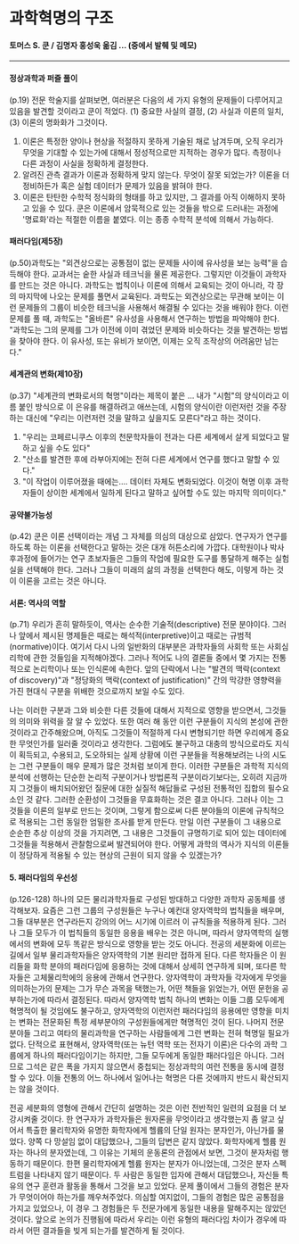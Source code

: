 # 과학혁명의 구조 
#### 토머스 S. 쿤 / 김명자 홍성욱 옮김 ... (중에서 발췌 및 메모)
-------------------------------

#### 정상과학과 퍼즐 풀이 
(p.19) 전문 학술지를 살펴보면, 여러분은 다음의 세 가지 유형의 문제들이 다루어지고 있음을 발견할 것이라고 쿤이 적었다. 
(1) 중요한 사실의 결정, (2) 사실과 이론의 일치, (3) 이론의 명화화가 그것이다.  

1. 이론은 특정한 양이나 현상을 적절하지 못하게 기술된 채로 남겨두며, 오직 우리가 무엇을 기대할 수 있는가에 대해서 정성적으로만 지적하는 경우가 많다. 
측정이나 다른 과정이 사실을 정확하게 결정한다.
2. 알려진 관측 결과가 이론과 정확하게 맞지 않는다. 무엇이 잘못 되었는가? 
이론을 더 정비하든가 혹은 실험 데이터가 문제가 있음을 밝혀야 한다.
3. 이론은 탄탄한 수학적 정식화의 형태를 하고 있지만, 그 결과를 아직 이해하지 못하고 있을 수 있다.
쿤은 이론에서 암묵적으로 있는 것들을 밖으로 드러내는 과정에 '명료화'라는 적절한 이름을 붙였다. 이는 종종 수학적 분석에 의해서 가능하다. 

#### 패러다임(제5장) 
(p.50)과학도는 "외견상으로는 공통점이 없는 문제들 사이에 유사성을 보는 능력"을 습득해야 한다. 
교과서는 숱한 사실과 테크닉을 물론 제공한다. 그렇지만 이것들이 과학자를 만드는 것은 아니다. 
과학도는 법칙이나 이론에 의해서 교육되는 것이 아니라, 각 장의 마지막에 나오는 문제를 풀면서 교육된다. 
과학도는 외견상으로는 무관해 보이는 이런 문제들의 그룹이 비슷한 테크닉을 사용해서 해결될 수 있다는 것을 배워야 한다. 
이런 문제를 풀 때, 과학도는 "올바른" 유사성을 사용해서 연구하는 방법을 파악해야 한다. 
"과학도는 그의 문제를 그가 이전에 이미 겪었던 문제와 비슷하다는 것을 발견하는 방법을 찾아야 한다.
이 유사성, 또는 유비가 보이면, 이제는 오직 조작상의 어려움만 남는다."

#### 세계관의 변화(제10장) 
(p.37) "세계관의 변화로서의 혁명"이라는 제목이 붙은 ... 내가 "시험"의 양식이라고 이름 붙인 방식으로 이 은유를 해결하려고 애쓰는데, 
시험의 양식이란 이런저런 것을 주장하는 대신에 "우리는 이런저런 것을 말하고 싶을지도 모른다"라고 하는 것이다.

1. "우리는 코페르니쿠스 이후의 천문학자들이 전과는 다른 세계에서 살게 되었다고 말하고 싶을 수도 있다"
2. "산소를 발견한 후에 라부아지에는 전혀 다른 세계에서 연구를 했다고 말할 수 있다." 
3. "이 작업이 이루어졌을 때에는.... 데이터 자체도 변화되었다. 이것이 혁명 이후 과학자들이 상이한 세계에서 일하게 된다고 말하고 싶어할 수도 있는 마지막 의미이다."  

#### 공약불가능성 
(p.42) 쿤은 이론 선택이라는 개념 그 자체를 의심의 대상으로 삼았다. 연구자가 연구를 하도록 하는 이론을 선택한다고 말하는 것은 대개 허튼소리에 가깝다. 
대학원이나 박사후과정에 들어가는 연구 초보자들은 그들의 작업에 필요한 도구를 통달하게 해주는 실험실을 선택해야 한다. 
그러나 그들이 미래의 삶의 과정을 선택한다 해도, 이렇게 하는 것이 이론을 고르는 것은 아니다. 

#### 서론: 역사의 역할
(p.71) 우리가 흔히 말하듯이, 역사는 순수한 기술적(descriptive) 전문 분야이다. 
그러나 앞에서 제시된 명제들은 때로는 해석적(interpretive)이고 때로는 규범적(normative)이다. 
여기서 다시 나의 일반화의 대부분은 과학자들의 사회학 또는 사회심리학에 관한 것들임을 지적해야겠다. 
그러나 적어도 나의 결론들 중에서 몇 가지는 전통적으로 논리학이나 또는 인식론에 속한다. 
앞의 단락에서 나는 "발견의 맥락(context of discovery)"과 "정당화의 맥락(context of justification)" 간의 
막강한 영향력을 가진 현대식 구분을 위배한 것으로까지 보일 수도 있다. 

나는 이러한 구분과 그와 비슷한 다른 것들에 대해서 지적으로 영향을 받으면서, 그것들의 의미와 위력을 잘 알 수 있었다. 
또한 여러 해 동안 이런 구분들이 지식의 본성에 관한 것이라고 간주해왔으며, 아직도 그것들이 적절하게 다시 변형되기만 하면 우리에게 중요한 무엇인가를 일러줄 것이라고 생각한다. 
그럼에도 불구하고 대충의 방식으로라도 지식이 획득되고, 수용되고, 도오하되는 실제 상황에 이런 구분들을 적용해보려는 나의 시도는 그런 구분들이 매우 문제가 많은 것처럼 보이게 한다. 
이러한 구분들은 과학적 지식의 분석에 선행하는 단순한 논리적 구분이거나 방법론적 구분이라기보다는, 
오히려 지금까지 그것들이 배치되어왔던 질문에 대한 실질적 해답들로 구성된 전통적인 집합의 필수요소인 것 같다. 
그러한 순환성이 그것들을 무효화하는 것은 결코 아니다.
그러나 이는 그것들을 이론의 일부로 만드는 것이며, 그렇게 함으로써 다른 분야들의 이론에 규칙적으로 적용되는 그런 동일한 엄밀한 조사를 받게 만든다.
만일 이런 구분들이 그 내용으로 순순한 추상 이상의 것을 가지려면, 그 내용은 그것들이 규명하기로 되어 있는 데이터에 그것들을 적용해서 관찰함으로써 발견되어야 한다.
어떻게 과학의 역사가 지식의 이론들이 정당하게 적용될 수 있는 현상의 근원이 되지 않을 수 있겠는가?

#### 5. 패러다임의 우선성
(p.126-128) 하나의  모든 물리과학자들로 구성된 방대하고 다양한 과학자 공동체를 생각해보자. 
요즘은 그런 그룹의 구성원들은 누구나 예컨대 양자역학의 법칙들을 배우며, 그들 대부분은 연구라든지 강의의 어느 시기에 이르러 이 규칙들을 적용하게 된다.
그러나 그들 모두가 이 법칙들의 동일한 응용을 배우는 것은 아니며, 따라서 양자역학의 실행에서의 변화에 모두 똑같은 방식으로 영향을 받는 것도 아니다.
전공의 세분화에 이르는 길에서 일부 물리과학자들은 양자역학의 기본 원리만 접하게 된다. 
다른 학자들은 이 원리들을 화학 분야의 패러다임에 응용하는 것에 대해서 상세히 연구하게 되며, 또다른 학자들은 고체물리학에의 응용에 관해서 연구한다. 
양자역학이 과학자들 각자에게 무엇을 의미하는가의 문제는 그가 무슨 과목을 택했는가, 어떤 책들을 읽었는가, 어떤 문헌을 공부하는가에 따라서 결정된다.
따라서 양자역학 법칙 하나의 변화는 이들 그룹 모두에게 혁명적이 될 것임에도 불구하고, 
양자역학의 이런저런 패러다임의 응용에만 영향을 미치는 변화는 전문화된 특정 세부분야의 구성원들에게만 혁명적인 것이 된다. 
나머지 전문 분야들 그리고 여타의 물리과학을 연구하는 사람들에게 그런 변화는 전혀 혁명일 필요가 없다. 
단적으로 표현해서, 양자역학(또는 뉴턴 역학 또는 전자기 이론)은 다수의 과학 그룹에게 하나의 패러다임이기는 하지만, 그들 모두에게 동일한 패러다임은 아니다.
그러므로 그석은 같은 폭을 가지지 않으면서 중첩되는 정상과학의 여런 전통을 동시에 결정할 수 있다.
이들 전통의 어느 하나에서 일어나는 혁명은 다른 것에까지 반드시 확산되지는 않을 것이다. 

전공 세분화의 영형에 관해서 간단히 설명하는 것은 이런 전반적인 일련의 요점을 더 보강시켜줄 것이다.
한 연구자가 과학자들은 원자론을 무엇이라고 생각했는지 좀 알고 싶어서 특출한 물리학자와 유명한 화학자에게 헬륨의 단일 원자는 분자인가, 아닌가를 물었다. 
양쪽 다 망설임 없이 대답했으나, 그들의 답변은 같지 않았다.
화학자에게 헬륨 원자는 하나의 분자였는데, 그 이유는 기체의 운동론의 관점에서 보면, 그것이 분자처럼 행동하기 때문이다. 
한편 물리학자에게 헬륨 원자는 분자가 아니었는데, 그것은 분자 스펙트럼을 나타내지 않기 때문이다. 
두 사람은 동일한 입자에 관해서 대답했으나, 자신들 특유의 연구 훈련과 활동을 통해서 그것을 보고 있었다.
문제 풀이에서 그들의 경험은 분자가 무엇이어야 하는가를 깨우쳐주었다. 
의심할 여지없이, 그들의 경험은 많은 공통점을 가지고 있었으나, 이 경우 그 경험들은 두 전문가에게 동일한 내용을 말해주지는 않았던 것이다.
앞으로 논의가 진행됨에 따라서 우리는 이런 유형의 패러다임 차이가 경우에 따라서 어떤 결과들을 빚게 되는가를 발견하게 될 것이다. 







